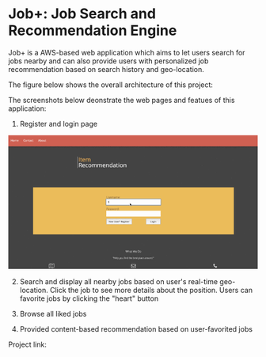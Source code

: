 # Job+: Job Search and Recommendation Engine

Job+ is a AWS-based web application which aims to let users search for jobs nearby and can also provide users with personalized job recommendation based on search history and geo-location.

The figure below shows the overall architecture of this project:

The screenshots below deonstrate the web pages and featues of this application:

1. Register and login page

![Login](https://github.com/Shihao-Bob-Sun/JobPlus/blob/master/Image%20demonstration/Login.png)

2. Search and display all nearby jobs based on user's real-time geo-location. Click the job to see more details about the position. Users can favorite jobs by clicking the "heart" button

3. Browse all liked jobs

4. Provided content-based recommendation based on user-favorited jobs

Project link:

